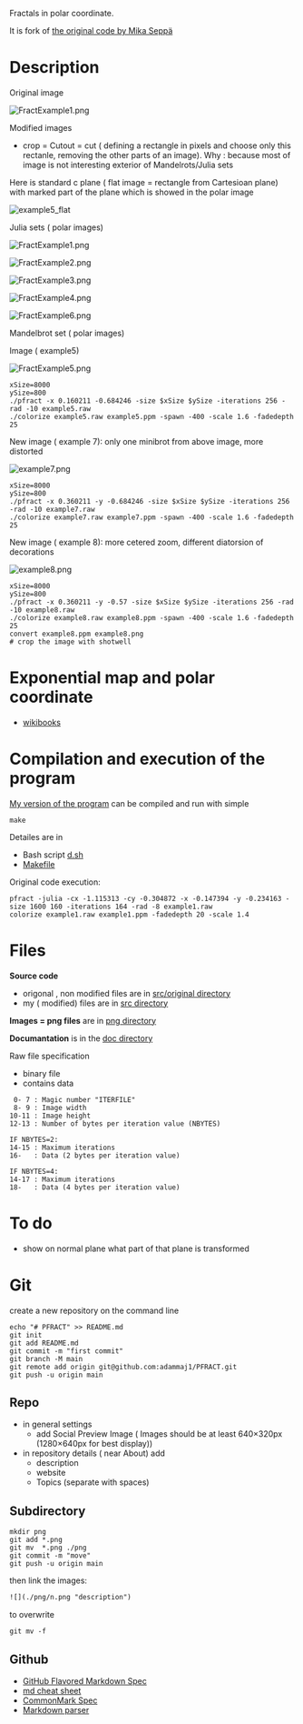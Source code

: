 


Fractals in polar coordinate. 

It is fork of [the original code by Mika Seppä]( http://neuro.hut.fi/~mseppa/images/Fract.html)




# Description

Original image 

![FractExample1.png](/png/FractExample5.png "FractExample1")

Modified images 
* crop = Cutout = cut ( defining a rectangle in pixels and choose only this rectanle, removing the other parts of an image). Why : because most of image is not interesting exterior of Mandelrots/Julia sets

Here is standard c plane ( flat image = rectangle from Cartesioan plane) with marked part of the plane which is showed in the polar image 

![example5_flat](/png/example5_flat.png "flat")


Julia sets ( polar images)

![FractExample1.png](/png/example1_.png "FractExample1")

![FractExample2.png](/png/example2_.png "FractExample2")

![FractExample3.png](/png/example3_.png "FractExample3")

![FractExample4.png](/png/example4_.png "FractExample4")

![FractExample6.png](/png/example6_.png "FractExample6")

Mandelbrot set ( polar images)


Image ( example5) 

![FractExample5.png](/png/example5_.png "FractExample5")

```
xSize=8000
ySize=800
./pfract -x 0.160211 -0.684246 -size $xSize $ySize -iterations 256 -rad -10 example5.raw
./colorize example5.raw example5.ppm -spawn -400 -scale 1.6 -fadedepth 25
```




New image ( example 7): only one minibrot from above image, more distorted
 
![example7.png](/png/example7.png "example7")


```
xSize=8000
ySize=800
./pfract -x 0.360211 -y -0.684246 -size $xSize $ySize -iterations 256 -rad -10 example7.raw
./colorize example7.raw example7.ppm -spawn -400 -scale 1.6 -fadedepth 25
```


New image ( example 8): more cetered zoom, different diatorsion of decorations


![example8.png](/png/example8.png "example8")

```
xSize=8000
ySize=800
./pfract -x 0.360211 -y -0.57 -size $xSize $ySize -iterations 256 -rad -10 example8.raw
./colorize example8.raw example8.ppm -spawn -400 -scale 1.6 -fadedepth 25
convert example8.ppm example8.png
# crop the image with shotwell
```


# Exponential map and polar coordinate
* [wikibooks](https://en.wikibooks.org/wiki/Fractals/Computer_graphic_techniques/2D/exp)


# Compilation and execution of the program

[My version of the program](./src) can be compiled and run with simple 

```
make
```

Detailes are in 
* Bash script [d.sh](./src/d.sh)
* [Makefile](./src/Makefile)






Original code execution: 

```
pfract -julia -cx -1.115313 -cy -0.304872 -x -0.147394 -y -0.234163 -size 1600 160 -iterations 164 -rad -8 example1.raw
colorize example1.raw example1.ppm -fadedepth 20 -scale 1.4
```



# Files

**Source code**
* origonal , non modified files are in [src/original directory](./src/original)
* my ( modified) files are in [src directory](./src)

**Images = png files** are in [png directory](./png)

**Documantation** is in the [doc directory](./doc)


Raw file specification
* binary file
* contains data

``` 
 0- 7 : Magic number "ITERFILE"
 8- 9 : Image width
10-11 : Image height
12-13 : Number of bytes per iteration value (NBYTES)

IF NBYTES=2:
14-15 : Maximum iterations
16-   : Data (2 bytes per iteration value)

IF NBYTES=4:
14-17 : Maximum iterations
18-   : Data (4 bytes per iteration value)
```


# To do
* show on normal plane what part of that plane is transformed

# Git

create a new repository on the command line
```
echo "# PFRACT" >> README.md
git init
git add README.md
git commit -m "first commit"
git branch -M main
git remote add origin git@github.com:adammaj1/PFRACT.git
git push -u origin main
```


## Repo
* in general settings
  * add Social Preview Image ( Images should be at least 640×320px (1280×640px for best display))
* in repository details ( near About) add
  * description
  * website 
  * Topics (separate with spaces) 
  






## Subdirectory

```git
mkdir png
git add *.png
git mv  *.png ./png
git commit -m "move"
git push -u origin main
```
then link the images:

```txt
![](./png/n.png "description") 

```

to overwrite

```
git mv -f 
```



## Github
* [GitHub Flavored Markdown Spec](https://github.github.com/gfm/)
* [md cheat sheet](http://mdcheatsheet.com/)
* [CommonMark Spec](https://spec.commonmark.org)
* [Markdown parser ](https://markdown-it.github.io/)


